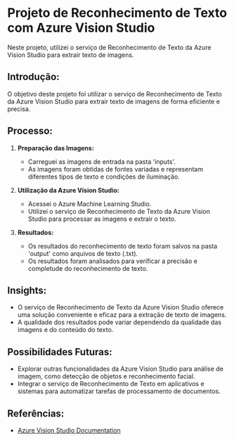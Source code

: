 # Projeto de Reconhecimento de Texto com Azure Vision Studio

Neste projeto, utilizei o serviço de Reconhecimento de Texto da Azure Vision Studio para extrair texto de imagens.

## Introdução:

O objetivo deste projeto foi utilizar o serviço de Reconhecimento de Texto da Azure Vision Studio para extrair texto de imagens de forma eficiente e precisa.

## Processo:

1. **Preparação das Imagens:**
   - Carreguei as imagens de entrada na pasta 'inputs'.
   - As imagens foram obtidas de fontes variadas e representam diferentes tipos de texto e condições de iluminação.

2. **Utilização da Azure Vision Studio:**
   - Acessei o Azure Machine Learning Studio.
   - Utilizei o serviço de Reconhecimento de Texto da Azure Vision Studio para processar as imagens e extrair o texto.

3. **Resultados:**
   - Os resultados do reconhecimento de texto foram salvos na pasta 'output' como arquivos de texto (.txt).
   - Os resultados foram analisados para verificar a precisão e completude do reconhecimento de texto.

## Insights:

- O serviço de Reconhecimento de Texto da Azure Vision Studio oferece uma solução conveniente e eficaz para a extração de texto de imagens.
- A qualidade dos resultados pode variar dependendo da qualidade das imagens e do conteúdo do texto.

## Possibilidades Futuras:

- Explorar outras funcionalidades da Azure Vision Studio para análise de imagem, como detecção de objetos e reconhecimento facial.
- Integrar o serviço de Reconhecimento de Texto em aplicativos e sistemas para automatizar tarefas de processamento de documentos.

## Referências:
- [Azure Vision Studio Documentation](https://docs.microsoft.com/en-us/azure/cognitive-services/computer-vision/)
